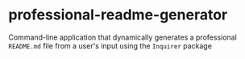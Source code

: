 # professional-readme-generator
Command-line application that dynamically generates a professional `README.md` file from a user's input using the `Inquirer` package
